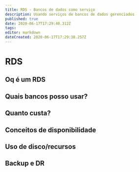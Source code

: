 ```yaml
---
title: RDS - Bancos de dados como serviço
description: Usando serviços de bancos de dados gerenciados
published: true
date: 2020-06-17T17:29:40.312Z
tags: 
editor: markdown
dateCreated: 2020-06-17T17:29:38.257Z
---
```


# RDS
## Oq é um RDS
## Quais bancos posso usar?
## Quanto custa?
## Conceitos de disponibilidade
## Uso de disco/recursos
## Backup e DR
